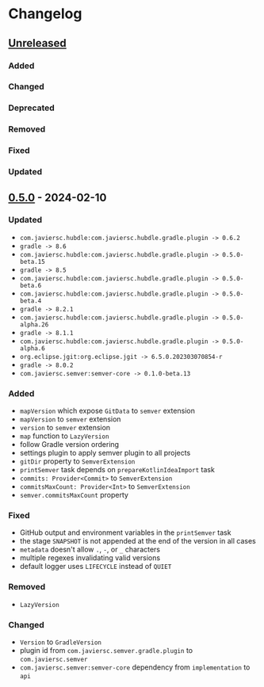 # Changelog

## [Unreleased]

### Added

### Changed

### Deprecated

### Removed

### Fixed

### Updated

## [0.5.0] - 2024-02-10

### Updated

- `com.javiersc.hubdle:com.javiersc.hubdle.gradle.plugin -> 0.6.2`
- `gradle -> 8.6`
- `com.javiersc.hubdle:com.javiersc.hubdle.gradle.plugin -> 0.5.0-beta.15`
- `gradle -> 8.5`
- `com.javiersc.hubdle:com.javiersc.hubdle.gradle.plugin -> 0.5.0-beta.6`
- `com.javiersc.hubdle:com.javiersc.hubdle.gradle.plugin -> 0.5.0-beta.4`
- `gradle -> 8.2.1`
- `com.javiersc.hubdle:com.javiersc.hubdle.gradle.plugin -> 0.5.0-alpha.26`
- `gradle -> 8.1.1`
- `com.javiersc.hubdle:com.javiersc.hubdle.gradle.plugin -> 0.5.0-alpha.6`
- `org.eclipse.jgit:org.eclipse.jgit -> 6.5.0.202303070854-r`
- `gradle -> 8.0.2`
- `com.javiersc.semver:semver-core -> 0.1.0-beta.13`

### Added

- `mapVersion` which expose `GitData` to `semver` extension
- `mapVersion` to `semver` extension
- `version` to `semver` extension
- `map` function to `LazyVersion`
- follow Gradle version ordering
- settings plugin to apply semver plugin to all projects
- `gitDir` property to `SemverExtension`
- `printSemver` task depends on `prepareKotlinIdeaImport` task
- `commits: Provider<Commit>` to `SemverExtension`
- `commitsMaxCount: Provider<Int>` to `SemverExtension`
- `semver.commitsMaxCount` property

### Fixed

- GitHub output and environment variables in the `printSemver` task
- the stage `SNAPSHOT` is not appended at the end of the version in all cases
- `metadata` doesn't allow `.`, `-`, or `_` characters
- multiple regexes invalidating valid versions
- default logger uses `LIFECYCLE` instead of `QUIET`

### Removed

- `LazyVersion`

### Changed

- `Version` to `GradleVersion`
- plugin id from `com.javiersc.semver.gradle.plugin` to `com.javiersc.semver`
- `com.javiersc.semver:semver-core` dependency from `implementation` to `api`

[Unreleased]: https://github.com/JavierSegoviaCordoba/semver-gradle-plugin/compare/0.5.0...HEAD

[0.5.0]: https://github.com/JavierSegoviaCordoba/semver-gradle-plugin/compare/0.5.0-rc.6...0.5.0
